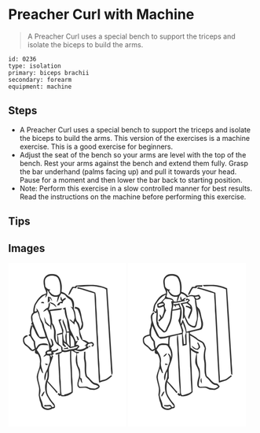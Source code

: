 # Preacher Curl with Machine
> A Preacher Curl uses a special bench to support the triceps and isolate the biceps to build the arms.

``` 
id: 0236 
type: isolation 
primary: biceps brachii 
secondary: forearm 
equipment: machine 
``` 

## Steps

 - A Preacher Curl uses a special bench to support the triceps and isolate the biceps to build the arms. This version of the exercises is a machine exercise. This is a good exercise for beginners.
 - Adjust the seat of the bench so your arms are level with the top of the bench. Rest your arms against the bench and extend them fully. Grasp the bar underhand (palms facing up) and pull it towards your head. Pause for a moment and then lower the bar back to starting position.
 - Note: Perform this exercise in a slow controlled manner for best results. Read the instructions on the machine before performing this exercise.

## Tips


## Images

<svg width="240" height="250pt" viewBox="0 0 180 250" xmlns="http://www.w3.org/2000/svg">
  <g fill="#FFF">
    <path d="M0 0h180v250H0V0m56.84 20.88c-3.69 3.77-3.23 9.43-2.22 14.17.25 4.13 3.66 7.27 3.47 11.49-2.84 1.22-5.98 1.99-8.36 4.05-4.15 3.35-6.67 8.15-9.42 12.61-1.56 3.94-2.32 8.29-2.09 12.54-4.76 3.46-3.54 9.75-2.26 14.62 2.18-1.69 1.01-4.42.96-6.66-.8-3.82 2.62-7.8 6.5-7.62l.99-1.75c3.14 5.63 3.19 12.36 6.62 17.86 1.22 7.06 4.68 13.45 6.02 20.5-3.07.18-6.16.18-9.23-.06-4.13-7.67-7.71-15.66-10.34-23.97-1.25 1.38-1.89 3.11-2.47 4.85 1.07.56 2.12 1.16 3.2 1.72l-3.07-.18c5.74 5.16 5.84 14.06 11.86 18.94 3.06 2.79 7.52 1.4 10.99.29 3.36 5.21 4.55 11.56 4.71 17.67-.26.32-.78.95-1.04 1.27-2.86.34-5.99 2.53-4.52 5.81-1.25 1.3-2.5 2.61-3.62 4.03 1.79-.32 3.33-1.28 4.78-2.33 1.59.33 3.19.61 4.8.88.25 3.9 1.25 8.1-.56 11.79-1.57 3.62-2.02 7.67-4.17 11.04-2.61 4.45-4.5 10.16-2.41 15.15 2.02-4.51.89-9.87 3.85-14.04.07 3.75.61 7.7-.75 11.3-4.17 9.1-3.77 20.53 1.97 28.88 2.35 4.94 6.39 8.69 9.44 13.16-1 .42-2.01.83-3.02 1.24-.93-1.22-1.75-2.54-2.86-3.61-3.01.09-6.02.57-9.04.23-.2.46-.59 1.36-.79 1.81 3.71.97 7.94-1.1 11.17 1.35-3.81 3.27-9.79 2.47-12.81-1.47-.32-5.8-3.75-10.78-4.83-16.42.19-2.69 1.14-5.3.97-8.02-.45-6.5-3.25-12.56-3.81-19.04-.02-4.9 1.83-9.55 3.48-14.09 1.53 2.43 1.56 6.29 4.58 7.5-1.12-4.81-3.12-9.44-3.48-14.4.28-3.02.73-6.06-.16-9.03-.51-4.77-3.67-8.53-6.29-12.33 1.73-2.46 3.05-5.7 5.97-6.96 3.94-.94 8 .08 11.99-.04-2.49-3.94-8.24-3.29-12.18-2.24-3.52.66-4.94 4.13-6.76 6.76-1.33-3.28-1.36-6.81-1.7-10.27-1.62-2.87-3.79-5.41-5.28-8.36-.99-4.66-.33-9.52 1.14-14.02-.61-.78-1.22-1.57-1.83-2.35-.84 4.42-3.04 8.63-1.71 13.25-.89.46-1.65 1.05-2.27 1.78.53.82 1.31 1.32 2.34 1.47 1.67 2.92 3.31 5.89 5.44 8.52.14 3.61.8 7.16 1.69 10.66-1.2.64-2.41 1.29-3.62 1.94-2.87-2.7-5.38-5.79-8.69-7.98-2.86-1.85-4.15-5.44-3.67-8.74.73-2.87 4.36-2.88 5.74-5.09-3.26-1.74-8.15 2.34-7.57 6.11-.59 4.2 1.8 8.03 5.33 10.11 3.7 2.14 5.35 7.31 10.12 7.45.94-.6 1.89-1.19 2.84-1.78-.03 1.42-.21 2.86-.04 4.29.85 1.65 2.85 1.78 4.42 2.26 2.28 4.1 3.99 8.79 2.96 13.54.4 7.42-4.13 13.82-4.77 21.07.31 5.64 2.66 10.93 3.49 16.49.51 3.76-.31 7.52-.4 11.28.86 3.62.91 7.44 2.5 10.86 1.39 2.84.72 6.8 3.68 8.74 3.86 3.55 10.24 3.74 14.49.8 1.56-.44 4.1-.51 4.23-2.65.42-4.22-3.8-6.83-5.85-10.02-2.5-4.26-5.94-8.28-6.49-13.35-.64-4.84-.2-9.75.48-14.56 4.66 5.77 9.85 11.08 14.43 16.92.5-.47.99-.95 1.48-1.42-5.16-5.58-9.86-11.6-15.31-16.9 3.42-6.24 1.17-13.39 2.28-20.04 1.69-6.06 4.18-11.87 6.08-17.86-.4-.36-1.2-1.1-1.6-1.46 1.02-.93 2.03-1.86 3.02-2.81-.49-.38-1.48-1.14-1.97-1.52 3.33-.5 6.57-1.67 8.85-4.25-.41-.42-1.24-1.26-1.65-1.67-1.22 1.64-2.76 2.96-4.92 2.9-1.39.14-2.79.25-4.19.34.22-.79.64-2.38.85-3.17l-2.31.01c1.41-2.06 3.53-3.63 4.7-5.82-.86-3.35-1.01-8.03-4.67-9.56.4 3.67 3.83 7.86.74 11.16-2.65-6.21-5.51-12.4-7.13-18.97-.98-3.59-3.09-6.82-3.54-10.56-.43-6.33-6.22-10.65-6.7-16.98-.37-4.1-2.32-7.86-5.06-10.87.15 1 .46 3.01.61 4.01-.81.96-2.17 1.16-3.32.78-.2-3.11.88-6.24 1.43-9.3 3.81-6.56 8.65-13.11 15.9-16.08-.42 1.51-.82 3.03-1.16 4.57 3.84-2.57 3.48-7.33 3.39-11.39 2.39 3.05 3.66 7.32 7.47 9 2.57 1.48 5.6 1.26 8.43.91-.55 2.86-1.21 5.71-1.42 8.62 2.99-3.31 2.66-8.29 5.63-11.44.19-.5.58-1.49.77-1.99 2.56.66 5.44 1.14 7.05 3.5 1.8 2.52 4.47 4.09 6.93 5.87 3.26 3.02 2.97 7.75 3.85 11.76-.83-.27-2.49-.82-3.33-1.09 4.83 4.47 5.91 11.05 6.27 17.26-.64 2.06-1.32 4.1-2.03 6.14-1.91-1.29-3.4-4.21-6.1-3.62 2.51 2.62 5.44 4.81 7.74 7.62.25-1.75.51-3.51.78-5.26 3.43 2.43 4.45 6.61 5.71 10.38 1.18 5.1.33 10.64 3 15.37 1.59 4.47 6.7 5.3 9.87 8.23-.84.78-1.68 1.57-2.5 2.37-.68.33-1.35.67-2.02 1.01l3.12.04c-.2.77-.61 2.33-.81 3.11-3.98 2.32-8.7 3.21-13.27 2.61 1.23-1.43 2.58-2.75 3.76-4.22-.74-2.37-3.12-3.37-5.45-2.67.98-2.25 2.15-4.39 3.29-6.56-.79.32-2.36.95-3.15 1.27-1.66-3.84-3.39-7.64-5.16-11.43-1.62-3.38-3.82-6.61-4.26-10.42-.41-4.23-1.24-8.43-2.7-12.43-2.33-5.64-2.22-11.86-3.9-17.68-1.49.64-2.97 1.31-4.43 2 .77.39 2.31 1.16 3.08 1.55.2 5.18 1.33 10.27 3.6 14.94.49 6.11 1.09 12.33 3.47 18.05-1.23.11-2.46.23-3.69.34-.5-6.69-3.62-12.73-5.94-18.91-.22 1.05-.41 2.1-.56 3.15 1.3 6.42 5.59 12.13 5.36 18.87-2.29 4.06-.18 8.91-.72 13.31-3.73-2.62-3.06-7.42-3.93-11.34-.62-2.72 1.52-5.46.29-8.07-1.66-4.35-3.08-8.78-4.64-13.16.77-.66 1.55-1.32 2.32-1.97-.86-.34-1.73-.67-2.59-1.01-.57.36-1.71 1.07-2.28 1.42 1.74 6.47 5.08 12.57 5.86 19.23-2.77.78-5.56 1.49-8.26 2.5.69 4.49.9 9.06.88 13.61-4.45-5.47-2-12.64-2.82-18.97-1.19-4.09-2.27-8.42-5.17-11.68.14-6.23-1.55-12.27-3.16-18.22 4.64-.51 9.26-1.21 13.92-1.6 1.58-.3 4.13-.02 3.97-2.59-6.8.03-13.42 1.72-20.15 2.44 1.17-3.8 2.68-7.7 1.18-11.69-.46.72-.91 1.44-1.34 2.18.15 2-.27 3.96-.91 5.84a16.386 16.386 0 0 0-7.49 6.25c2.47-.06 4.23-1.79 6.02-3.22 2.05 2.66 3.17 5.88 4.04 9.08.15 5.35 2.66 10.63.68 15.93-1.99-2.17-4.13-4.18-6.28-6.19-.61-2.61-1.42-5.23-3.04-7.41.84 2.91.92 6.01 1.79 8.89 2.29 1.91 4.11 4.97 7.34 5.22.43 1.96.91 3.92 1.78 5.74.38-2.98.29-6 .63-8.98 1.22 1.99 2.06 4.17 2.81 6.37 1.66 4.22.55 8.83.8 13.22-.12 3.09 1.37 5.87 2.7 8.55 1.58 3.31 5.28 4.61 8.13 6.56.12 2.37.45 4.73.82 7.08-3.09.98-6.16 2.03-9.29 2.85l.12 1.66c3.92-.1 7.83-1.32 10.6-4.21 3.95 1.44 7.88.04 11.6-1.24-.66 14.55 1.19 29.12 1.28 43.69.15 6.25 1.47 12.65.84 18.82-3.44 1.9-7.11 3.51-11.07 3.89l.12 1.15-4.14-.48c-1.14-6.73-1.18-13.56-1.4-20.37-.77-6.65-.75-13.35-1.01-20.03-.85-7.3-.79-14.65-1.01-21.98-.53.25-1.61.75-2.15 1 .51 11 .99 22.04 1.69 33.05-.29 9.09 1.87 18.04 1.54 27.13-.58-.44-1.72-1.31-2.29-1.75-.5.58-1.01 1.17-1.51 1.76.94.9 1.87 1.8 2.8 2.71.41-.19 1.22-.56 1.62-.74l1.92 1.36c6.04.38 12.38-1.7 16.75-5.93.24-6.16-.24-12.37-.4-18.54-.99-8.33-.45-16.75-1.32-25.09-.5-6.6-.52-13.22-.54-19.84.88.16 1.76.32 2.65.49 1.51 1.19 3.22 2.09 5.03 2.75.11.61.35 1.81.47 2.41-1.91 5.45-1.5 11.46.19 16.89 1.79 4.27 3.92 8.59 3.81 13.34.29 6.22-3.84 11.78-2.42 18.07.82.88 1.63 1.76 2.44 2.65 3.48-.21 7.01-.6 10.49-.23 2.18.79 4.21 1.92 6.3 2.91 2.99-.29 6.15 1.15 8.95-.34 2.3-.96 5.13-2.08 5.63-4.85-1.33-3.13-4.37-4.59-7.61-4.91-4.75-2.39-7.42-7.42-11.63-10.57-2.95-7.53-.33-15.79-1.99-23.55-1.16-4.59-.36-9.33-.79-13.99-.5.16-1.49.5-1.98.66.37 4.11-.73 8.27.2 12.33 1.93 7.54-.31 15.45 1.88 22.96.17 2.67 2.61 4.07 4.27 5.82 2.44 2.24 4.14 5.19 6.82 7.19 2.67 2.39 7.11 1.32 9.01 4.79-1.95.92-3.71 2.54-5.9 2.78-3.27-.34-6.69-.48-9.67-2.01-4.17-2.31-8.94-.05-13.34-.83-3.98-3.62-.12-8.6.14-12.84 1.59 2.34 1.44 5.8 4.14 7.29-.62-2.23-1.14-4.5-1.04-6.83-.75-.48-1.5-.95-2.25-1.42-.18-3.95.23-7.95-.43-11.87-.61-3.28-3.27-5.79-3.57-9.15-1.24-5.39-.3-10.95-1.27-16.36 1.54.38 2.81-.09 3.8-1.41-2.34-1.07-6.87-.02-7.67-2.99 3.22-.47 5.93 2.04 9.16 1.47 4.06.37 7.24-2.44 10.59-4.22 2.12-.07 2.14-1.71 1.73-3.3l-2.06.41c.61-1.28 1.2-2.57 1.78-3.87 1.88-.17 3.94-1.44 5.76-.64 2.31.56.33 3.79-1.58 2.97.79.55 1.58 1.08 2.38 1.62 2.5-1 2.96-4.46.75-6.04-1.66-1.87-4.18-.42-6.23-.17-2.85-2.1-6-4-9.63-4.2-.85-4.98-3.86-9.35-4.05-14.49 4.84-1.67 5.78-7.86 4.62-12.23-2.29-6.45-2.12-13.53-4.9-19.81-1.37-2.66-4.48-3.49-7.25-3.62-.1.59-.31 1.78-.42 2.38 1.71.18 3.82.41 4.69 2.15 3.63 6.67 4.52 14.3 6.37 21.55-.65 2.51-1.35 5.02-2.39 7.41-1.16-3.39-1.09-7.43-3.72-10.13-5.48-5.22-2.11-13.85-6.25-19.85.04-4.48 1.26-9.32-1.13-13.45-1.65-4.46-6.9-5.3-9.83-8.62-2.13-2.28-5.02-3.51-7.93-4.46.5-3.99.78-8.05.06-12.03-.85-5.44-2.7-11.7-8.17-14.16-5.45-1.27-12.41-1.82-16.39 2.95m46.62 13.9c-.37.45-1.11 1.34-1.48 1.79-1.38.03-2.76.06-4.13.08-2.46 3.98-5.42 7.99-5.88 12.8 3.43-2.4 4.05-6.88 6.49-10.06 1.17-2 3.89-.47 5.68-.75-.13-1.08.16-1.94.87-2.56l.87-.02c6.73.76 13.43-.64 20.16-.68 5.73-.24 11.37 1.11 16.92 2.4 2.24.79 4.73 1.28 6.59 2.82 2.4 38.8 4.7 77.59 7.11 116.38.04 4.75.38 9.52 1.37 14.18 1.42-1.39 1.4-3.35 1.31-5.18-2.92-42.37-4.99-84.8-8.04-127.16-6.71-2.98-13.92-4.88-21.26-5.22-8.87-.01-17.78-.01-26.58 1.18m2.48 4.65c3.13-.04 6.03 1.19 8.98 2.06 5.57 1.7 11.15 3.41 16.73 5.09 1.56 35.81 3.74 71.61 5.36 107.42.89 9.51.64 19.07 1.73 28.56 3.85-1.04 7.7-2.12 11.41-3.59 3.25-1.67 6.01-4.14 8.63-6.66-.42-.21-1.26-.64-1.68-.85-2.62 2-5.11 4.22-8.01 5.82-2.83 1.13-5.88 1.49-8.77 2.45.04-3.76-.06-7.53-.5-11.27-.68-6.46-.25-12.98-1-19.44-.68-6.66-.25-13.38-1.04-20.04-.64-6.26-.22-12.58-.96-18.83-.66-6.38-.26-12.8-.98-19.17-.71-6.61-.24-13.28-1.02-19.88-.87-8.57-.03-17.39-1.88-25.8-2.63-1.48-5.64-2.09-8.5-3-6.36-1.77-12.54-4.19-19.06-5.35l.56 2.48M60.66 51.45c.03 3.1-.44 6.19-.09 9.28.99-.78 1.96-1.58 2.94-2.38-.1-1.88-.19-3.75-.28-5.63 1.18 1.92 2.37 3.84 3.85 5.55-.37-2.06-1.32-3.91-2.34-5.71-1.37-.35-2.73-.72-4.08-1.11m19.32-.46c-.05 1.62-.08 3.25-.08 4.88.79 1.07 1.56 2.16 2.32 3.26-3.37.51-6.51 2.29-7.67 5.66 1.19-.07 2.38-.16 3.57-.27.27-.75.81-2.25 1.09-3 1.22.03 2.45.11 3.67.24.62-1.55.67-3.56 2.23-4.51 1.03-1.15 3.87-1.87 2.39-3.76-2.02.34-3.56 1.76-5.11 2.98-.45-1.97-.99-3.96-2.41-5.48m-28.71 8.4c-.35.44-1.05 1.31-1.4 1.74 1.6.19 3.19.38 4.79.56-.06-.47-.16-1.43-.22-1.9-1.05-.13-2.11-.27-3.17-.4m11.71.23c1.22 2.41 3.81 3.07 6.02 4.19 1.64 1.21 3 2.76 4.5 4.13-.49-5.13-6.24-7.2-10.52-8.32m41.05 51.71c.55 2.23 1.29 4.4 1.99 6.59.51-.1 1.51-.29 2.02-.39-.89-2.31-1.06-5.58-4.01-6.2m21.09 15.7c-.44-.1-1.32-.28-1.76-.38-1.47 1.63 2.86 2.55 1.76.38m-69.09 26.5c.62.81 1.23 1.64 1.94 2.38.81-.25 2.45-.74 3.27-.98-1.52-1.14-3.37-1.39-5.21-1.4m-5.59 48.93c.39.29 1.16.89 1.55 1.18 1.56-2.47 2.89-5.09 3.81-7.85-2.86 1.17-3.79 4.28-5.36 6.67z"/>
    <path d="M57.44 23.4c3.81-4.5 10.55-4.63 15.68-2.64 3.26 1.52 4.24 5.24 5.2 8.39 1.29 5.14 1.34 10.53.93 15.78-.3 3.53-4.35 4.86-7.36 4.59-4.13-.19-7.25-3.41-9.28-6.73.42-.46 1.25-1.37 1.66-1.83-3.2-.47-6.09-1.97-7.65-4.9-.02-4.21-1.77-8.86.82-12.66zM89.19 106.24c1.2-.01 2.41-.01 3.61 0 .1 6.91.2 13.83 1.09 20.69-1.59-1.81-3.98-3.32-4.25-5.91-.51-4.91-.31-9.86-.45-14.78z"/>
    <path d="M75.16 110.34c2.38-.62 4.76-1.24 7.12-1.92.56 5.62.18 11.29.72 16.9 1.2 1.24 2.64 2.2 3.96 3.31.47-.49.94-.99 1.41-1.49-1.73-1.46-2.9-3.41-3.73-5.48 4.15 1.7 6.85 5.37 9.79 8.56 4.08-1.01 8.13-2.13 12.17-3.28-1.7 4.25-6.81 3.91-10.53 4.78-4.53.2-9.23 3.73-13.43.55l.44-2.4c-.7-2.83-3.7-3.96-5.51-5.95-1.4-4.43-.08-9.41-2.41-13.58m13.28 19.39c-.8.1-2.4.32-3.21.42-.1.33-.32.97-.43 1.3 2.47.08 4.93-.17 7.39-.3-.49-.69-1.48-2.07-1.97-2.76-.59.44-1.19.89-1.78 1.34z"/>
    <path d="M94.77 110.43c2.75 1.3 3.93 4.18 5.16 6.75 1.62 3 .68 6.48.92 9.71-1.78.42-3.56.81-5.35 1.13-.27-5.86-.1-11.74-.73-17.59zM59.38 136.03c1.87-1.13 4.13-.82 6.21-.99.12.84.36 2.54.48 3.39-2.15.21-4.31.26-6.47.28-.1-.89-.17-1.79-.22-2.68zM66.13 143.38c-1.75.46-2.47-4.67-.27-3.11.67 1 .76 2.04.27 3.11z"/>
  </g>
  <g fill="#333">
    <path d="M56.84 20.88c3.98-4.77 10.94-4.22 16.39-2.95 5.47 2.46 7.32 8.72 8.17 14.16.72 3.98.44 8.04-.06 12.03 2.91.95 5.8 2.18 7.93 4.46 2.93 3.32 8.18 4.16 9.83 8.62 2.39 4.13 1.17 8.97 1.13 13.45 4.14 6 .77 14.63 6.25 19.85 2.63 2.7 2.56 6.74 3.72 10.13 1.04-2.39 1.74-4.9 2.39-7.41-1.85-7.25-2.74-14.88-6.37-21.55-.87-1.74-2.98-1.97-4.69-2.15.11-.6.32-1.79.42-2.38 2.77.13 5.88.96 7.25 3.62 2.78 6.28 2.61 13.36 4.9 19.81 1.16 4.37.22 10.56-4.62 12.23.19 5.14 3.2 9.51 4.05 14.49 3.63.2 6.78 2.1 9.63 4.2 2.05-.25 4.57-1.7 6.23.17 2.21 1.58 1.75 5.04-.75 6.04-.8-.54-1.59-1.07-2.38-1.62 1.91.82 3.89-2.41 1.58-2.97-1.82-.8-3.88.47-5.76.64-.58 1.3-1.17 2.59-1.78 3.87l2.06-.41c.41 1.59.39 3.23-1.73 3.3-3.35 1.78-6.53 4.59-10.59 4.22-3.23.57-5.94-1.94-9.16-1.47.8 2.97 5.33 1.92 7.67 2.99-.99 1.32-2.26 1.79-3.8 1.41.97 5.41.03 10.97 1.27 16.36.3 3.36 2.96 5.87 3.57 9.15.66 3.92.25 7.92.43 11.87.75.47 1.5.94 2.25 1.42-.1 2.33.42 4.6 1.04 6.83-2.7-1.49-2.55-4.95-4.14-7.29-.26 4.24-4.12 9.22-.14 12.84 4.4.78 9.17-1.48 13.34.83 2.98 1.53 6.4 1.67 9.67 2.01 2.19-.24 3.95-1.86 5.9-2.78-1.9-3.47-6.34-2.4-9.01-4.79-2.68-2-4.38-4.95-6.82-7.19-1.66-1.75-4.1-3.15-4.27-5.82-2.19-7.51.05-15.42-1.88-22.96-.93-4.06.17-8.22-.2-12.33.49-.16 1.48-.5 1.98-.66.43 4.66-.37 9.4.79 13.99 1.66 7.76-.96 16.02 1.99 23.55 4.21 3.15 6.88 8.18 11.63 10.57 3.24.32 6.28 1.78 7.61 4.91-.5 2.77-3.33 3.89-5.63 4.85-2.8 1.49-5.96.05-8.95.34-2.09-.99-4.12-2.12-6.3-2.91-3.48-.37-7.01.02-10.49.23-.81-.89-1.62-1.77-2.44-2.65-1.42-6.29 2.71-11.85 2.42-18.07.11-4.75-2.02-9.07-3.81-13.34-1.69-5.43-2.1-11.44-.19-16.89-.12-.6-.36-1.8-.47-2.41-1.81-.66-3.52-1.56-5.03-2.75-.89-.17-1.77-.33-2.65-.49.02 6.62.04 13.24.54 19.84.87 8.34.33 16.76 1.32 25.09.16 6.17.64 12.38.4 18.54-4.37 4.23-10.71 6.31-16.75 5.93l-1.92-1.36c-.4.18-1.21.55-1.62.74-.93-.91-1.86-1.81-2.8-2.71.5-.59 1.01-1.18 1.51-1.76.57.44 1.71 1.31 2.29 1.75.33-9.09-1.83-18.04-1.54-27.13-.7-11.01-1.18-22.05-1.69-33.05.54-.25 1.62-.75 2.15-1 .22 7.33.16 14.68 1.01 21.98.26 6.68.24 13.38 1.01 20.03.22 6.81.26 13.64 1.4 20.37l4.14.48-.12-1.15c3.96-.38 7.63-1.99 11.07-3.89.63-6.17-.69-12.57-.84-18.82-.09-14.57-1.94-29.14-1.28-43.69-3.72 1.28-7.65 2.68-11.6 1.24-2.77 2.89-6.68 4.11-10.6 4.21l-.12-1.66c3.13-.82 6.2-1.87 9.29-2.85-.37-2.35-.7-4.71-.82-7.08-2.85-1.95-6.55-3.25-8.13-6.56-1.33-2.68-2.82-5.46-2.7-8.55-.25-4.39.86-9-.8-13.22-.75-2.2-1.59-4.38-2.81-6.37-.34 2.98-.25 6-.63 8.98-.87-1.82-1.35-3.78-1.78-5.74-3.23-.25-5.05-3.31-7.34-5.22-.87-2.88-.95-5.98-1.79-8.89 1.62 2.18 2.43 4.8 3.04 7.41 2.15 2.01 4.29 4.02 6.28 6.19 1.98-5.3-.53-10.58-.68-15.93-.87-3.2-1.99-6.42-4.04-9.08-1.79 1.43-3.55 3.16-6.02 3.22 1.8-2.8 4.42-4.97 7.49-6.25.64-1.88 1.06-3.84.91-5.84.43-.74.88-1.46 1.34-2.18 1.5 3.99-.01 7.89-1.18 11.69 6.73-.72 13.35-2.41 20.15-2.44.16 2.57-2.39 2.29-3.97 2.59-4.66.39-9.28 1.09-13.92 1.6 1.61 5.95 3.3 11.99 3.16 18.22 2.9 3.26 3.98 7.59 5.17 11.68.82 6.33-1.63 13.5 2.82 18.97.02-4.55-.19-9.12-.88-13.61 2.7-1.01 5.49-1.72 8.26-2.5-.78-6.66-4.12-12.76-5.86-19.23.57-.35 1.71-1.06 2.28-1.42.86.34 1.73.67 2.59 1.01-.77.65-1.55 1.31-2.32 1.97 1.56 4.38 2.98 8.81 4.64 13.16 1.23 2.61-.91 5.35-.29 8.07.87 3.92.2 8.72 3.93 11.34.54-4.4-1.57-9.25.72-13.31.23-6.74-4.06-12.45-5.36-18.87.15-1.05.34-2.1.56-3.15 2.32 6.18 5.44 12.22 5.94 18.91 1.23-.11 2.46-.23 3.69-.34-2.38-5.72-2.98-11.94-3.47-18.05-2.27-4.67-3.4-9.76-3.6-14.94-.77-.39-2.31-1.16-3.08-1.55 1.46-.69 2.94-1.36 4.43-2 1.68 5.82 1.57 12.04 3.9 17.68 1.46 4 2.29 8.2 2.7 12.43.44 3.81 2.64 7.04 4.26 10.42 1.77 3.79 3.5 7.59 5.16 11.43.79-.32 2.36-.95 3.15-1.27-1.14 2.17-2.31 4.31-3.29 6.56 2.33-.7 4.71.3 5.45 2.67-1.18 1.47-2.53 2.79-3.76 4.22 4.57.6 9.29-.29 13.27-2.61.2-.78.61-2.34.81-3.11l-3.12-.04c.67-.34 1.34-.68 2.02-1.01.82-.8 1.66-1.59 2.5-2.37-3.17-2.93-8.28-3.76-9.87-8.23-2.67-4.73-1.82-10.27-3-15.37-1.26-3.77-2.28-7.95-5.71-10.38-.27 1.75-.53 3.51-.78 5.26-2.3-2.81-5.23-5-7.74-7.62 2.7-.59 4.19 2.33 6.1 3.62.71-2.04 1.39-4.08 2.03-6.14-.36-6.21-1.44-12.79-6.27-17.26.84.27 2.5.82 3.33 1.09-.88-4.01-.59-8.74-3.85-11.76-2.46-1.78-5.13-3.35-6.93-5.87-1.61-2.36-4.49-2.84-7.05-3.5-.19.5-.58 1.49-.77 1.99-2.97 3.15-2.64 8.13-5.63 11.44.21-2.91.87-5.76 1.42-8.62-2.83.35-5.86.57-8.43-.91-3.81-1.68-5.08-5.95-7.47-9 .09 4.06.45 8.82-3.39 11.39.34-1.54.74-3.06 1.16-4.57-7.25 2.97-12.09 9.52-15.9 16.08-.55 3.06-1.63 6.19-1.43 9.3 1.15.38 2.51.18 3.32-.78-.15-1-.46-3.01-.61-4.01 2.74 3.01 4.69 6.77 5.06 10.87.48 6.33 6.27 10.65 6.7 16.98.45 3.74 2.56 6.97 3.54 10.56 1.62 6.57 4.48 12.76 7.13 18.97 3.09-3.3-.34-7.49-.74-11.16 3.66 1.53 3.81 6.21 4.67 9.56-1.17 2.19-3.29 3.76-4.7 5.82l2.31-.01c-.21.79-.63 2.38-.85 3.17 1.4-.09 2.8-.2 4.19-.34 2.16.06 3.7-1.26 4.92-2.9.41.41 1.24 1.25 1.65 1.67-2.28 2.58-5.52 3.75-8.85 4.25.49.38 1.48 1.14 1.97 1.52-.99.95-2 1.88-3.02 2.81.4.36 1.2 1.1 1.6 1.46-1.9 5.99-4.39 11.8-6.08 17.86-1.11 6.65 1.14 13.8-2.28 20.04 5.45 5.3 10.15 11.32 15.31 16.9-.49.47-.98.95-1.48 1.42-4.58-5.84-9.77-11.15-14.43-16.92-.68 4.81-1.12 9.72-.48 14.56.55 5.07 3.99 9.09 6.49 13.35 2.05 3.19 6.27 5.8 5.85 10.02-.13 2.14-2.67 2.21-4.23 2.65-4.25 2.94-10.63 2.75-14.49-.8-2.96-1.94-2.29-5.9-3.68-8.74-1.59-3.42-1.64-7.24-2.5-10.86.09-3.76.91-7.52.4-11.28-.83-5.56-3.18-10.85-3.49-16.49.64-7.25 5.17-13.65 4.77-21.07 1.03-4.75-.68-9.44-2.96-13.54-1.57-.48-3.57-.61-4.42-2.26-.17-1.43.01-2.87.04-4.29-.95.59-1.9 1.18-2.84 1.78-4.77-.14-6.42-5.31-10.12-7.45-3.53-2.08-5.92-5.91-5.33-10.11-.58-3.77 4.31-7.85 7.57-6.11-1.38 2.21-5.01 2.22-5.74 5.09-.48 3.3.81 6.89 3.67 8.74 3.31 2.19 5.82 5.28 8.69 7.98 1.21-.65 2.42-1.3 3.62-1.94-.89-3.5-1.55-7.05-1.69-10.66-2.13-2.63-3.77-5.6-5.44-8.52-1.03-.15-1.81-.65-2.34-1.47.62-.73 1.38-1.32 2.27-1.78-1.33-4.62.87-8.83 1.71-13.25.61.78 1.22 1.57 1.83 2.35-1.47 4.5-2.13 9.36-1.14 14.02 1.49 2.95 3.66 5.49 5.28 8.36.34 3.46.37 6.99 1.7 10.27 1.82-2.63 3.24-6.1 6.76-6.76 3.94-1.05 9.69-1.7 12.18 2.24-3.99.12-8.05-.9-11.99.04-2.92 1.26-4.24 4.5-5.97 6.96 2.62 3.8 5.78 7.56 6.29 12.33.89 2.97.44 6.01.16 9.03.36 4.96 2.36 9.59 3.48 14.4-3.02-1.21-3.05-5.07-4.58-7.5-1.65 4.54-3.5 9.19-3.48 14.09.56 6.48 3.36 12.54 3.81 19.04.17 2.72-.78 5.33-.97 8.02 1.08 5.64 4.51 10.62 4.83 16.42 3.02 3.94 9 4.74 12.81 1.47-3.23-2.45-7.46-.38-11.17-1.35.2-.45.59-1.35.79-1.81 3.02.34 6.03-.14 9.04-.23 1.11 1.07 1.93 2.39 2.86 3.61 1.01-.41 2.02-.82 3.02-1.24-3.05-4.47-7.09-8.22-9.44-13.16-5.74-8.35-6.14-19.78-1.97-28.88 1.36-3.6.82-7.55.75-11.3-2.96 4.17-1.83 9.53-3.85 14.04-2.09-4.99-.2-10.7 2.41-15.15 2.15-3.37 2.6-7.42 4.17-11.04 1.81-3.69.81-7.89.56-11.79-1.61-.27-3.21-.55-4.8-.88-1.45 1.05-2.99 2.01-4.78 2.33 1.12-1.42 2.37-2.73 3.62-4.03-1.47-3.28 1.66-5.47 4.52-5.81.26-.32.78-.95 1.04-1.27-.16-6.11-1.35-12.46-4.71-17.67-3.47 1.11-7.93 2.5-10.99-.29-6.02-4.88-6.12-13.78-11.86-18.94l3.07.18c-1.08-.56-2.13-1.16-3.2-1.72.58-1.74 1.22-3.47 2.47-4.85 2.63 8.31 6.21 16.3 10.34 23.97 3.07.24 6.16.24 9.23.06-1.34-7.05-4.8-13.44-6.02-20.5-3.43-5.5-3.48-12.23-6.62-17.86l-.99 1.75c-3.88-.18-7.3 3.8-6.5 7.62.05 2.24 1.22 4.97-.96 6.66-1.28-4.87-2.5-11.16 2.26-14.62-.23-4.25.53-8.6 2.09-12.54 2.75-4.46 5.27-9.26 9.42-12.61 2.38-2.06 5.52-2.83 8.36-4.05.19-4.22-3.22-7.36-3.47-11.49-1.01-4.74-1.47-10.4 2.22-14.17m.6 2.52c-2.59 3.8-.84 8.45-.82 12.66 1.56 2.93 4.45 4.43 7.65 4.9-.41.46-1.24 1.37-1.66 1.83 2.03 3.32 5.15 6.54 9.28 6.73 3.01.27 7.06-1.06 7.36-4.59.41-5.25.36-10.64-.93-15.78-.96-3.15-1.94-6.87-5.2-8.39-5.13-1.99-11.87-1.86-15.68 2.64m31.75 82.84c.14 4.92-.06 9.87.45 14.78.27 2.59 2.66 4.1 4.25 5.91-.89-6.86-.99-13.78-1.09-20.69-1.2-.01-2.41-.01-3.61 0m-14.03 4.1c2.33 4.17 1.01 9.15 2.41 13.58 1.81 1.99 4.81 3.12 5.51 5.95l-.44 2.4c4.2 3.18 8.9-.35 13.43-.55 3.72-.87 8.83-.53 10.53-4.78-4.04 1.15-8.09 2.27-12.17 3.28-2.94-3.19-5.64-6.86-9.79-8.56.83 2.07 2 4.02 3.73 5.48-.47.5-.94 1-1.41 1.49-1.32-1.11-2.76-2.07-3.96-3.31-.54-5.61-.16-11.28-.72-16.9-2.36.68-4.74 1.3-7.12 1.92m19.61.09c.63 5.85.46 11.73.73 17.59 1.79-.32 3.57-.71 5.35-1.13-.24-3.23.7-6.71-.92-9.71-1.23-2.57-2.41-5.45-5.16-6.75m-35.39 25.6c.05.89.12 1.79.22 2.68 2.16-.02 4.32-.07 6.47-.28-.12-.85-.36-2.55-.48-3.39-2.08.17-4.34-.14-6.21.99m6.75 7.35c.49-1.07.4-2.11-.27-3.11-2.2-1.56-1.48 3.57.27 3.11z"/>
    <path d="M103.46 34.78c8.8-1.19 17.71-1.19 26.58-1.18 7.34.34 14.55 2.24 21.26 5.22 3.05 42.36 5.12 84.79 8.04 127.16.09 1.83.11 3.79-1.31 5.18-.99-4.66-1.33-9.43-1.37-14.18-2.41-38.79-4.71-77.58-7.11-116.38-1.86-1.54-4.35-2.03-6.59-2.82-5.55-1.29-11.19-2.64-16.92-2.4-6.73.04-13.43 1.44-20.16.68l-.87.02c-.71.62-1 1.48-.87 2.56-1.79.28-4.51-1.25-5.68.75-2.44 3.18-3.06 7.66-6.49 10.06.46-4.81 3.42-8.82 5.88-12.8 1.37-.02 2.75-.05 4.13-.08.37-.45 1.11-1.34 1.48-1.79z"/>
    <path d="M105.94 39.43l-.56-2.48c6.52 1.16 12.7 3.58 19.06 5.35 2.86.91 5.87 1.52 8.5 3 1.85 8.41 1.01 17.23 1.88 25.8.78 6.6.31 13.27 1.02 19.88.72 6.37.32 12.79.98 19.17.74 6.25.32 12.57.96 18.83.79 6.66.36 13.38 1.04 20.04.75 6.46.32 12.98 1 19.44.44 3.74.54 7.51.5 11.27 2.89-.96 5.94-1.32 8.77-2.45 2.9-1.6 5.39-3.82 8.01-5.82.42.21 1.26.64 1.68.85-2.62 2.52-5.38 4.99-8.63 6.66-3.71 1.47-7.56 2.55-11.41 3.59-1.09-9.49-.84-19.05-1.73-28.56-1.62-35.81-3.8-71.61-5.36-107.42-5.58-1.68-11.16-3.39-16.73-5.09-2.95-.87-5.85-2.1-8.98-2.06zM60.66 51.45c1.35.39 2.71.76 4.08 1.11 1.02 1.8 1.97 3.65 2.34 5.71-1.48-1.71-2.67-3.63-3.85-5.55.09 1.88.18 3.75.28 5.63-.98.8-1.95 1.6-2.94 2.38-.35-3.09.12-6.18.09-9.28zM79.98 50.99c1.42 1.52 1.96 3.51 2.41 5.48 1.55-1.22 3.09-2.64 5.11-2.98 1.48 1.89-1.36 2.61-2.39 3.76-1.56.95-1.61 2.96-2.23 4.51-1.22-.13-2.45-.21-3.67-.24-.28.75-.82 2.25-1.09 3-1.19.11-2.38.2-3.57.27 1.16-3.37 4.3-5.15 7.67-5.66-.76-1.1-1.53-2.19-2.32-3.26 0-1.63.03-3.26.08-4.88zM51.27 59.39c1.06.13 2.12.27 3.17.4.06.47.16 1.43.22 1.9-1.6-.18-3.19-.37-4.79-.56.35-.43 1.05-1.3 1.4-1.74z"/>
    <path d="M62.98 59.62c4.28 1.12 10.03 3.19 10.52 8.32-1.5-1.37-2.86-2.92-4.5-4.13-2.21-1.12-4.8-1.78-6.02-4.19zM104.03 111.33c2.95.62 3.12 3.89 4.01 6.2-.51.1-1.51.29-2.02.39-.7-2.19-1.44-4.36-1.99-6.59zM125.12 127.03c1.1 2.17-3.23 1.25-1.76-.38.44.1 1.32.28 1.76.38zM88.44 129.73c.59-.45 1.19-.9 1.78-1.34.49.69 1.48 2.07 1.97 2.76-2.46.13-4.92.38-7.39.3.11-.33.33-.97.43-1.3.81-.1 2.41-.32 3.21-.42zM56.03 153.53c1.84.01 3.69.26 5.21 1.4-.82.24-2.46.73-3.27.98-.71-.74-1.32-1.57-1.94-2.38zM50.44 202.46c1.57-2.39 2.5-5.5 5.36-6.67-.92 2.76-2.25 5.38-3.81 7.85-.39-.29-1.16-.89-1.55-1.18z"/>
  </g>
</svg>

<svg width="240" height="250pt" viewBox="0 0 180 250" xmlns="http://www.w3.org/2000/svg">
  <g fill="#FFF">
    <path d="M0 0h180v250H0V0m54.43 25.13c-1.29 3.49-.07 7.16.31 10.7.42 3.82 3.67 6.73 3.33 10.73-3.08 1.28-6.5 2.14-8.95 4.55-3.39 2.81-5.41 6.79-7.83 10.38-2.65 3.87-2.51 8.79-3.54 13.21l1.7-1.07c1.18 1.25 1.83 3.89 4.28 2.56-.73 5.97-1.24 12.1.3 17.99 1.62 4.63 5.81 7.56 9.13 10.92 2.56 2.47 5.86-.39 6.88-2.94 1.98-4.91 5.02-9.41 6.11-14.66 1.23-4.76.95-9.71 1.68-14.55 4.08-.24 8.04-1.23 12.02-2.07-.35 5.7-.33 11.8-3.02 16.98 2.02 6.1 4.9 12.06 5.81 18.44-8.14 2.36-16.5 3.81-24.73 5.81-3.28.91-6.7.83-10.06.52-4.2-7.9-8.16-16.08-10.45-24.76-.25-3.79-1.49-9.14 3.09-10.85-.54-.61-1.1-1.21-1.65-1.81-1.41 1.38-3.12 2.67-3.63 4.68-1.68 4.28 1.68 8.79-.07 13.05-.79 2.17-.19 4.61-1.29 6.7-1.47 2.96-.91 6.35-1.15 9.54-2.78.94-5.98 1.28-8.27 3.23-2.53 2.18-1.88 5.82-1.5 8.75 1.27 4.66 6.45 6.16 9.13 9.78 1.5 2.02 3.42 3.75 6.12 3.61.9-.58 1.81-1.15 2.72-1.71-.02 1.41-.23 2.83-.05 4.24.77 1.6 2.55 2.02 4.18 1.9 2.43 4.19 4.3 9.03 3.2 13.93.4 7.4-4.07 13.79-4.78 21.02.35 5.64 2.65 10.95 3.5 16.52.4 3.65.09 7.35-.62 10.95.97 2.78 1.16 5.71 1.71 8.57 1.35 2.94 2.08 6.07 2.78 9.21 3.33 5.33 11.46 6.67 16.41 2.89 1.55-.35 4.02-.34 4.21-2.43.54-4.52-4.13-7.19-6.2-10.67-2.14-3.87-5.24-7.4-5.97-11.89-.88-5.11-.35-10.34.28-15.46 4.75 5.69 9.89 11.04 14.45 16.88l1.55-1.4c-5.24-5.53-9.83-11.7-15.41-16.9.49-1.28.96-2.55 1.43-3.83l.7.29c.01-4.83-.25-9.67-.1-14.51.98-7.63 6.04-14.34 5.73-22.22.09-4.98-2.04-9.56-4.48-13.77-.09-4.51-.46-9.12 1.01-13.48 3.66-.91 7.27-1.95 10.97-2.7-1.79 7.24.11 14.67.19 21.98.01 9.36 1.29 18.65 1.21 28.01 1.09 9.32.54 18.73 1.76 28.03.52 4.01.74 8.05.62 12.09-.57-.43-1.72-1.28-2.3-1.71-.5.59-.99 1.19-1.49 1.79.94.89 1.88 1.78 2.81 2.68.41-.18 1.21-.55 1.62-.73.47.34 1.41 1.01 1.89 1.35 6.06.3 12.93-1.61 16.92-6.37-.02-12.74-1.35-25.42-1.46-38.15-.86-8.74-1-17.52-.93-26.29 2.43 2.35 5.52 3.7 8.36 5.42-1.05 5.07-2.52 10.28-1.62 15.51 1.67 4.47 4.61 8.5 5.17 13.36 1.05 4.83-1.27 9.35-2.07 14-.42 3.31-1.09 7.5 2.4 9.41 3.49.27 7-.22 10.48.09 2.16.82 4.17 1.95 6.24 2.95 2.3-.21 4.56.3 6.85.35 3.17-.98 6.54-2.33 8.01-5.55-.79-.95-1.57-1.9-2.42-2.8-1.67-2.19-4.94-1.21-6.97-2.88-3.83-2.76-6.17-7.1-10.23-9.59-2.4-7.1-.76-14.65-1.6-21.94-1.44-6.57-1.42-13.46.19-19.98-.2-2.94-1.53-5.69-2.73-8.34-2.32-4.01-7.41-4.36-10.52-7.43-3.34-3.18-7.64-4.95-11.44-7.47.08-.51.25-1.54.33-2.05 5.06-1.12 10.11-2.29 15.16-3.47 1.32-.37 3-.75 3.36-2.29 1.9-4.2 1.74-8.97.16-13.24-1.79-4.98-1.81-10.42-3.86-15.33-.96-2.04-3.16-3.15-4.23-5.12-.52-3.29-.63-6.64-1.45-9.88 2.44-.29 5.49-.29 6.88-2.74.69-1.99-1.4-3.5-2.31-5.05-3.11.83-6.37 1.6-9.57.77-2.63-.76-5.21.2-7.64 1.12-2.57-3.07-5.92-5.37-9.83-6.34 1.11-7.65.49-15.98-3.65-22.67-3.14-4.35-8.92-4.74-13.8-4.26-4.39.33-8.22 3.74-9.46 7.91m48.7 9.74c-.25.43-.74 1.29-.99 1.72-1.43.02-2.85.03-4.28.04-2.56 3.79-4.68 7.87-6.42 12.1.58-.14 1.74-.43 2.32-.57 1.95-3.16 2.94-6.95 5.53-9.69 1.46-.07 2.93-.03 4.39.1.76-.51 1.51-1.02 2.27-1.54l-2.03-.61c3.05-.08 6.11-.19 9.16.08.14-.62.41-1.85.55-2.47-3.49.28-7.08.05-10.5.84m13.1 1.01c11.27-1.24 22.92-.28 33.37 4.36 2.34 41.59 5.12 83.15 7.47 124.75.48 1.98-.29 4.92 2.14 5.8.58-7.26-1.04-14.43-.92-21.67-2.54-36.76-4.28-73.56-7-110.3-6.4-2.88-13.27-4.66-20.27-5.19-5.64-.14-11.28.08-16.91.17.7.69 1.41 1.39 2.12 2.08m-11.15 3.11c9.06 1.72 17.69 5.16 26.58 7.58-.01 4.13.07 8.27.55 12.38.68 6.3.2 12.66.94 18.95 1.94 34.88 3.34 69.79 5.6 104.66 3.84-1.02 7.67-2.15 11.39-3.57 3.15-1.65 5.78-4.12 8.56-6.3l-1.52-1.31c-2.43 1.89-4.77 3.89-7.38 5.53-2.93 1.63-6.46 1.49-9.45 2.98.01-3.69-.07-7.39-.49-11.06-2.19-41.11-4.08-82.23-6.45-123.34-8.41-3.47-17.31-5.63-26.02-8.24l-2.31 1.74z"/>
    <path d="M57.42 23.42c3.82-4.5 10.56-4.67 15.7-2.65 3.49 1.67 4.41 5.75 5.4 9.13 1.05 4.93 1.14 10.05.73 15.07-.33 3.49-4.34 4.81-7.33 4.56-4.15-.2-7.31-3.42-9.3-6.79.41-.44 1.25-1.32 1.67-1.76-3.24-.46-6.18-2.01-7.68-5.03-.03-4.17-1.76-8.76.81-12.53z"/>
    <path d="M59.83 41.66c2.36 2.83 3.41 6.86 6.88 8.65 2.7 1.73 5.99 1.74 9.04 1.17-.49 2.6-1.02 5.2-1.54 7.8-1.51-.17-3.02-.37-4.52-.57.11-4.85-6.14-5.01-9.57-6.06-.53-.52-1.05-1.05-1.57-1.57 1.61-2.89 1.19-6.26 1.28-9.42z"/>
    <path d="M80.64 46.79c3.92.34 7.28 2.53 9.15 5.99a11.72 11.72 0 0 1 10.03-1.46c1.15 1.24 1.56 2.97 2.36 4.43.16 10.2 3.91 20.05 2.96 30.31-.74 2.68-1.75 5.28-2.22 8.04-.02 1.5-1.6 2.43-2.99 2.18-3.57-.95-7.12-3-8.66-6.52-1.2-3.02-3.1-5.72-4.26-8.75-1.64-4.14.46-8.68-1.09-12.83-.76-1.84-1.71-3.58-2.57-5.37 2.16-.48 4.34-.82 6.54-1.09 1.63 1.23 3.26 2.45 4.87 3.72.11.69.23 1.38.35 2.06-2-1.34-4.31-1.99-6.72-1.98v1.66c2.82.57 5.4 1.87 7.63 3.68-.65 3.96-2.78 7.39-4.04 11.13-.67 1.48.61 2.75 1.09 4.07 1.48-6.31 6.86-12.08 4.51-18.92-.43-3.14-3.5-4.48-5.54-6.46-.21-1.54 1.83-2.46 2.52-3.71-1.39-1.7-3.25-2.73-5.49-2.68-.43 1.09-1.02 2.24-.5 3.41 1.29-1.19 2.68-2.14 3.76-.35l-2.77 2.44c-3.13.67-6.3 1.17-9.44 1.81 1.63 2.63 3.69 5.31 3.77 8.53.23 4.96-.2 9.93-.17 14.89l.46.19c1.21-.52 1.68-1.57 1.44-3.13 2.66 4.49 3.48 10.24 7.8 13.6 2.31 1.52 4.87 3.01 7.69 3.19 2.45-.21 3.38-2.77 3.78-4.83 1.63-7.79 3.48-15.98 1.29-23.85 2.66 7.06 4.86 14.31 5.76 21.82 0 2.92.26 7.06-3.17 8.21-6.33 2-12.95 2.94-19.36 4.69-.47-6.23-3.01-12.1-5.54-17.73-.21-.02-.64-.05-.85-.06-.52 2.11-1.32 4.15-2.34 6.07-1.11-4.05.4-8.07.86-12.09.65-4.06.65-8.26-.37-12.26-.97-2.36-2.32-4.58-2.65-7.16-3.1.95-6.3 1.66-9.56 1.43.2-.55.59-1.65.78-2.2 6.18.38 12-2.11 18.04-2.94-.8-.51-1.61-1-2.41-1.51 1.2-.67 3.01-1.43 2.46-3.25-2.09.66-3.82 1.98-5.49 3.32-.38-1.98-.77-4.04-2.36-5.44-.06 1.61-.1 3.23-.12 4.85.6.48 1.2.97 1.81 1.45-2.22.38-4.42.88-6.6 1.42 2.74-2.87 1.81-7.55 4.89-10.02l.68-2zM41.82 64.22c3.94-6.48 8.74-12.95 16-15.9-.76 1.78-1.46 3.6-1.86 5.51-1.93 1.76-3.77 3.61-5.32 5.72-2.13.89-4.19 1.95-6.13 3.23.38 1.79-.41 4.14 1.22 5.44 2.9.5 5.58-.93 8.21-1.91 2.78 5.75-.53 11.45-2.35 16.88-.92-1.7-1.45-3.93-3.59-4.46.39 1.93.9 3.84 1.46 5.74-1.11 1.17-2.21 2.35-3.29 3.55.59.46 1.19.91 1.78 1.37 2-2.94 5.8-4.59 6.6-8.3 1-3.02 2.29-5.92 3.65-8.8-1.29-2.09-1.83-4.51-2.53-6.83 2.03-2.68-.97-5.03-2.9-6.54 1.3-1.32 2.62-2.62 3.95-3.91 3.92.61 8.54-.35 11.64 2.68-.59.31-1.78.94-2.38 1.25.52 3.01 1.34 6.09.64 9.14-1.05 4.95-1.4 10.01-1.88 15.04-.64 6.5-4.06 12.22-6.64 18.09-.65 1.35-1.89 4.04-3.55 2.14-3.38-3.4-8.71-6.7-8.06-12.2-.44-.59-.88-1.19-1.32-1.78-.06-5.41.63-10.85.07-16.24-.05-1.51-.93-2.75-1.81-3.9-.27 1.75-.53 3.49-.79 5.23-.86-.45-1.72-.9-2.57-1.37.75-2.92.9-5.98 1.75-8.87zM101.65 52.04c2.3-.06 6.35-2.39 7.1.89-1.21.77-2.46 1.47-3.7 2.18-1.14-1.02-2.28-2.04-3.4-3.07z"/>
    <path d="M46.58 63.63c2.55-1.18 5.84-2.93 8.38-.75-2.46 1.86-5.29 3.31-8.47 3 .02-.56.07-1.69.09-2.25zM67.94 71.23c.36-2.48.88-4.94 1.6-7.34 1.31 1.34 2.6 2.69 3.94 3.99-.24-.95-.49-1.9-.74-2.86 1.44-.29 2.88-.59 4.32-.9.68 1.51 1.35 3.01 2.03 4.52-3.55 1.48-7.33 2.24-11.15 2.59zM83.7 91.09c1.23 5.74 4.97 10.89 4.58 16.92-1.58 2.01-.98 4.6-.89 6.95.22 2.85.29 5.7.32 8.56-.6.07-1.79.22-2.39.29-.4-4.66-.84-9.32-1.68-13.92-.5-2.33.8-4.55.7-6.85-.79-2.48-1.82-4.88-2.67-7.33.76-1.5 1.45-3.04 2.03-4.62zM37.1 95.94c1.69 4.42 3.91 8.6 5.85 12.91 1.15 2.88 3.72 4.79 6 6.74 4.41.23 8.67-.93 12.81-2.3-.07 3.51-.3 7.02-.59 10.52-4.06-1.06-8.43-1.91-12.46-.22-3.19.83-4.35 4.11-6.06 6.54-1.45-3.24-1.39-6.8-1.72-10.26-1.64-2.82-3.57-5.46-5.44-8.13-.75-5.34-.02-10.69 1.61-15.8z"/>
    <path d="M89.19 106.24c1.2-.01 2.41-.01 3.61 0 .14 6.59.15 13.18 1 19.73.43 10.66.8 21.33 1.03 32 .67 6.67.88 13.37.94 20.07.39 6.01.92 12.02 1.2 18.04-3.39 3.14-8.57 4.08-12.96 5.54-2.5.75-2.8-2.15-3.38-3.78.08-11.96-1.36-23.85-1.45-35.8-1.03-8.97-.64-18.01-1.61-26.97-.23-8.47-.55-16.94-1.6-25.35 2.15-.19 4.26-.64 6.33-1.22.66 6.01-.11 12.13 1.08 18.07 2.07-.52 4.13-1.06 6.2-1.55.05-6.26-.45-12.51-.39-18.78zM24.44 115.97c1.36-3.55 5.59-3.79 8.69-4.88 1.75 3.04 2.9 6.62 5.62 8.98.1 3.64.76 7.23 1.68 10.76-1.2.64-2.4 1.27-3.6 1.91-2.91-2.61-5.31-5.78-8.64-7.92-2.95-1.82-4.24-5.5-3.75-8.85zM94.7 110.67c3.9 1.82 7.59 4.07 10.85 6.88 2.38 2.1 5.61 2.85 8.06 4.85 1.6 2.34 2.28 5.16 3.68 7.62-1.45 6.47-2.49 13.3-.99 19.86 1.32 6.99-.51 14.24 1.53 21.16.31 3.44 3.84 4.9 5.75 7.37 2.78 3.35 5.73 7.34 10.46 7.76 1.79 0 2.77 1.57 3.85 2.73-2.19 1.02-4.2 3.16-6.79 2.72-2.97-.38-6.07-.48-8.76-1.97-3.89-2.01-8.35-.54-12.48-.66-.63-.63-1.25-1.26-1.88-1.89.26-4.11.4-8.32 1.9-12.21.07-3.67.29-7.36-.16-11.01-.32-2.72-2.02-4.97-3.1-7.41-1.82-5.9-1.13-12.15-1.56-18.21.72-.18 2.14-.54 2.86-.72-.07-.43-.19-1.29-.26-1.73-4.85-.48-8.41-3.79-12.14-6.55-.31-6.2-.03-12.42-.82-18.59m10.78 11c1.42 2.9 4.22 6.99.35 9.28-3.5-.06-5.8-3.18-8.62-4.84 1.24 4.05 5.32 6.12 9.31 6.41 1.23-1.13 2.57-2.19 3.5-3.6.17-2.74-1.46-5.07-2.77-7.31-.44.01-1.33.05-1.77.06m7.31 62.22c-.19-2.81-.47-5.6-.84-8.39-2.06 2.61-1.31 6.1.84 8.39zM48.33 126.25c2.3-1.42 5.19-1 7.75-.92 1.66.22 3.88.01 4.7 1.86 3.79 5.01 5.92 11.18 4.96 17.5-.31-2.8-2.08-4.95-4.1-6.75-.13.4-.4 1.21-.54 1.61 3.1 2.75 2.39 7.04 2.45 10.75-1.46 4.02-2.62 8.14-4.1 12.15-2.89 4.97-6.07 11.32-3.39 16.96 1.92-4.43.77-9.75 3.76-13.79.15 4.25.61 8.75-1.31 12.71-2.28 4.84-2.48 10.36-1.91 15.58 1.12 9.84 8.16 17.39 13.87 24.96-1.02.43-2.05.86-3.08 1.28-1.24-1.35-2-4.32-4.38-3.62-2.5.44-5.04.54-7.56.18-.13.45-.41 1.37-.54 1.82 2.87.28 5.8.88 8.59-.22.55.43 1.64 1.3 2.19 1.73-3.78 3.2-9.68 2.23-12.6-1.65-.29-5.79-3.73-10.75-4.81-16.38.19-2.69 1.2-5.3.98-8.03-.46-6.5-3.26-12.56-3.81-19.04 0-4.85 1.81-9.45 3.39-13.96 1.21 2.32 2.12 4.78 3.28 7.12.31-.13.95-.39 1.26-.52-1.4-5.74-4.41-11.52-2.97-17.54.35-6.55-2.87-12.46-6.82-17.43 1.41-2.24 2.74-4.6 4.74-6.36m9.49 12.25c-1.37 1.35-3.07 2.48-3.88 4.29 2.87.4 4.21-2.71 5.93-4.43-.51.04-1.54.11-2.05.14m-1.09 14.85c-.01.58-.02 1.76-.03 2.34 1.5-.06 2.99-.27 4.44-.66-1.23-1.14-2.83-1.44-4.41-1.68m-4.39 45.79c-.63 1.51-2.52 3.24-.77 4.76 1.91-2.34 3.18-5.1 4.27-7.89-1.65.41-2.84 1.59-3.5 3.13z"/>
  </g>
  <g fill="#333">
    <path d="M54.43 25.13c1.24-4.17 5.07-7.58 9.46-7.91 4.88-.48 10.66-.09 13.8 4.26 4.14 6.69 4.76 15.02 3.65 22.67 3.91.97 7.26 3.27 9.83 6.34 2.43-.92 5.01-1.88 7.64-1.12 3.2.83 6.46.06 9.57-.77.91 1.55 3 3.06 2.31 5.05-1.39 2.45-4.44 2.45-6.88 2.74.82 3.24.93 6.59 1.45 9.88 1.07 1.97 3.27 3.08 4.23 5.12 2.05 4.91 2.07 10.35 3.86 15.33 1.58 4.27 1.74 9.04-.16 13.24-.36 1.54-2.04 1.92-3.36 2.29-5.05 1.18-10.1 2.35-15.16 3.47-.08.51-.25 1.54-.33 2.05 3.8 2.52 8.1 4.29 11.44 7.47 3.11 3.07 8.2 3.42 10.52 7.43 1.2 2.65 2.53 5.4 2.73 8.34-1.61 6.52-1.63 13.41-.19 19.98.84 7.29-.8 14.84 1.6 21.94 4.06 2.49 6.4 6.83 10.23 9.59 2.03 1.67 5.3.69 6.97 2.88.85.9 1.63 1.85 2.42 2.8-1.47 3.22-4.84 4.57-8.01 5.55-2.29-.05-4.55-.56-6.85-.35-2.07-1-4.08-2.13-6.24-2.95-3.48-.31-6.99.18-10.48-.09-3.49-1.91-2.82-6.1-2.4-9.41.8-4.65 3.12-9.17 2.07-14-.56-4.86-3.5-8.89-5.17-13.36-.9-5.23.57-10.44 1.62-15.51-2.84-1.72-5.93-3.07-8.36-5.42-.07 8.77.07 17.55.93 26.29.11 12.73 1.44 25.41 1.46 38.15-3.99 4.76-10.86 6.67-16.92 6.37-.48-.34-1.42-1.01-1.89-1.35-.41.18-1.21.55-1.62.73-.93-.9-1.87-1.79-2.81-2.68.5-.6.99-1.2 1.49-1.79.58.43 1.73 1.28 2.3 1.71.12-4.04-.1-8.08-.62-12.09-1.22-9.3-.67-18.71-1.76-28.03.08-9.36-1.2-18.65-1.21-28.01-.08-7.31-1.98-14.74-.19-21.98-3.7.75-7.31 1.79-10.97 2.7-1.47 4.36-1.1 8.97-1.01 13.48 2.44 4.21 4.57 8.79 4.48 13.77.31 7.88-4.75 14.59-5.73 22.22-.15 4.84.11 9.68.1 14.51l-.7-.29c-.47 1.28-.94 2.55-1.43 3.83 5.58 5.2 10.17 11.37 15.41 16.9L74 198.5c-4.56-5.84-9.7-11.19-14.45-16.88-.63 5.12-1.16 10.35-.28 15.46.73 4.49 3.83 8.02 5.97 11.89 2.07 3.48 6.74 6.15 6.2 10.67-.19 2.09-2.66 2.08-4.21 2.43-4.95 3.78-13.08 2.44-16.41-2.89-.7-3.14-1.43-6.27-2.78-9.21-.55-2.86-.74-5.79-1.71-8.57.71-3.6 1.02-7.3.62-10.95-.85-5.57-3.15-10.88-3.5-16.52.71-7.23 5.18-13.62 4.78-21.02 1.1-4.9-.77-9.74-3.2-13.93-1.63.12-3.41-.3-4.18-1.9-.18-1.41.03-2.83.05-4.24-.91.56-1.82 1.13-2.72 1.71-2.7.14-4.62-1.59-6.12-3.61-2.68-3.62-7.86-5.12-9.13-9.78-.38-2.93-1.03-6.57 1.5-8.75 2.29-1.95 5.49-2.29 8.27-3.23.24-3.19-.32-6.58 1.15-9.54 1.1-2.09.5-4.53 1.29-6.7 1.75-4.26-1.61-8.77.07-13.05.51-2.01 2.22-3.3 3.63-4.68.55.6 1.11 1.2 1.65 1.81-4.58 1.71-3.34 7.06-3.09 10.85 2.29 8.68 6.25 16.86 10.45 24.76 3.36.31 6.78.39 10.06-.52 8.23-2 16.59-3.45 24.73-5.81-.91-6.38-3.79-12.34-5.81-18.44 2.69-5.18 2.67-11.28 3.02-16.98-3.98.84-7.94 1.83-12.02 2.07-.73 4.84-.45 9.79-1.68 14.55-1.09 5.25-4.13 9.75-6.11 14.66-1.02 2.55-4.32 5.41-6.88 2.94-3.32-3.36-7.51-6.29-9.13-10.92-1.54-5.89-1.03-12.02-.3-17.99-2.45 1.33-3.1-1.31-4.28-2.56l-1.7 1.07c1.03-4.42.89-9.34 3.54-13.21 2.42-3.59 4.44-7.57 7.83-10.38 2.45-2.41 5.87-3.27 8.95-4.55.34-4-2.91-6.91-3.33-10.73-.38-3.54-1.6-7.21-.31-10.7m2.99-1.71c-2.57 3.77-.84 8.36-.81 12.53 1.5 3.02 4.44 4.57 7.68 5.03-.42.44-1.26 1.32-1.67 1.76 1.99 3.37 5.15 6.59 9.3 6.79 2.99.25 7-1.07 7.33-4.56.41-5.02.32-10.14-.73-15.07-.99-3.38-1.91-7.46-5.4-9.13-5.14-2.02-11.88-1.85-15.7 2.65m2.41 18.24c-.09 3.16.33 6.53-1.28 9.42.52.52 1.04 1.05 1.57 1.57 3.43 1.05 9.68 1.21 9.57 6.06 1.5.2 3.01.4 4.52.57.52-2.6 1.05-5.2 1.54-7.8-3.05.57-6.34.56-9.04-1.17-3.47-1.79-4.52-5.82-6.88-8.65m20.81 5.13l-.68 2c-3.08 2.47-2.15 7.15-4.89 10.02 2.18-.54 4.38-1.04 6.6-1.42-.61-.48-1.21-.97-1.81-1.45.02-1.62.06-3.24.12-4.85 1.59 1.4 1.98 3.46 2.36 5.44 1.67-1.34 3.4-2.66 5.49-3.32.55 1.82-1.26 2.58-2.46 3.25.8.51 1.61 1 2.41 1.51-6.04.83-11.86 3.32-18.04 2.94-.19.55-.58 1.65-.78 2.2 3.26.23 6.46-.48 9.56-1.43.33 2.58 1.68 4.8 2.65 7.16 1.02 4 1.02 8.2.37 12.26-.46 4.02-1.97 8.04-.86 12.09 1.02-1.92 1.82-3.96 2.34-6.07.21.01.64.04.85.06 2.53 5.63 5.07 11.5 5.54 17.73 6.41-1.75 13.03-2.69 19.36-4.69 3.43-1.15 3.17-5.29 3.17-8.21-.9-7.51-3.1-14.76-5.76-21.82 2.19 7.87.34 16.06-1.29 23.85-.4 2.06-1.33 4.62-3.78 4.83-2.82-.18-5.38-1.67-7.69-3.19-4.32-3.36-5.14-9.11-7.8-13.6.24 1.56-.23 2.61-1.44 3.13l-.46-.19c-.03-4.96.4-9.93.17-14.89-.08-3.22-2.14-5.9-3.77-8.53 3.14-.64 6.31-1.14 9.44-1.81l2.77-2.44c-1.08-1.79-2.47-.84-3.76.35-.52-1.17.07-2.32.5-3.41 2.24-.05 4.1.98 5.49 2.68-.69 1.25-2.73 2.17-2.52 3.71 2.04 1.98 5.11 3.32 5.54 6.46 2.35 6.84-3.03 12.61-4.51 18.92-.48-1.32-1.76-2.59-1.09-4.07 1.26-3.74 3.39-7.17 4.04-11.13-2.23-1.81-4.81-3.11-7.63-3.68v-1.66c2.41-.01 4.72.64 6.72 1.98-.12-.68-.24-1.37-.35-2.06-1.61-1.27-3.24-2.49-4.87-3.72-2.2.27-4.38.61-6.54 1.09.86 1.79 1.81 3.53 2.57 5.37 1.55 4.15-.55 8.69 1.09 12.83 1.16 3.03 3.06 5.73 4.26 8.75 1.54 3.52 5.09 5.57 8.66 6.52 1.39.25 2.97-.68 2.99-2.18.47-2.76 1.48-5.36 2.22-8.04.95-10.26-2.8-20.11-2.96-30.31-.8-1.46-1.21-3.19-2.36-4.43a11.72 11.72 0 0 0-10.03 1.46c-1.87-3.46-5.23-5.65-9.15-5.99M41.82 64.22c-.85 2.89-1 5.95-1.75 8.87.85.47 1.71.92 2.57 1.37.26-1.74.52-3.48.79-5.23.88 1.15 1.76 2.39 1.81 3.9.56 5.39-.13 10.83-.07 16.24.44.59.88 1.19 1.32 1.78-.65 5.5 4.68 8.8 8.06 12.2 1.66 1.9 2.9-.79 3.55-2.14 2.58-5.87 6-11.59 6.64-18.09.48-5.03.83-10.09 1.88-15.04.7-3.05-.12-6.13-.64-9.14.6-.31 1.79-.94 2.38-1.25-3.1-3.03-7.72-2.07-11.64-2.68a242.71 242.71 0 0 0-3.95 3.91c1.93 1.51 4.93 3.86 2.9 6.54.7 2.32 1.24 4.74 2.53 6.83-1.36 2.88-2.65 5.78-3.65 8.8-.8 3.71-4.6 5.36-6.6 8.3-.59-.46-1.19-.91-1.78-1.37 1.08-1.2 2.18-2.38 3.29-3.55-.56-1.9-1.07-3.81-1.46-5.74 2.14.53 2.67 2.76 3.59 4.46 1.82-5.43 5.13-11.13 2.35-16.88-2.63.98-5.31 2.41-8.21 1.91-1.63-1.3-.84-3.65-1.22-5.44 1.94-1.28 4-2.34 6.13-3.23 1.55-2.11 3.39-3.96 5.32-5.72.4-1.91 1.1-3.73 1.86-5.51-7.26 2.95-12.06 9.42-16 15.9m59.83-12.18c1.12 1.03 2.26 2.05 3.4 3.07 1.24-.71 2.49-1.41 3.7-2.18-.75-3.28-4.8-.95-7.1-.89M46.58 63.63c-.02.56-.07 1.69-.09 2.25 3.18.31 6.01-1.14 8.47-3-2.54-2.18-5.83-.43-8.38.75m21.36 7.6c3.82-.35 7.6-1.11 11.15-2.59-.68-1.51-1.35-3.01-2.03-4.52-1.44.31-2.88.61-4.32.9.25.96.5 1.91.74 2.86-1.34-1.3-2.63-2.65-3.94-3.99a51.08 51.08 0 0 0-1.6 7.34M83.7 91.09a43.13 43.13 0 0 1-2.03 4.62c.85 2.45 1.88 4.85 2.67 7.33.1 2.3-1.2 4.52-.7 6.85.84 4.6 1.28 9.26 1.68 13.92.6-.07 1.79-.22 2.39-.29-.03-2.86-.1-5.71-.32-8.56-.09-2.35-.69-4.94.89-6.95.39-6.03-3.35-11.18-4.58-16.92m-46.6 4.85c-1.63 5.11-2.36 10.46-1.61 15.8 1.87 2.67 3.8 5.31 5.44 8.13.33 3.46.27 7.02 1.72 10.26 1.71-2.43 2.87-5.71 6.06-6.54 4.03-1.69 8.4-.84 12.46.22.29-3.5.52-7.01.59-10.52-4.14 1.37-8.4 2.53-12.81 2.3-2.28-1.95-4.85-3.86-6-6.74-1.94-4.31-4.16-8.49-5.85-12.91m52.09 10.3c-.06 6.27.44 12.52.39 18.78-2.07.49-4.13 1.03-6.2 1.55-1.19-5.94-.42-12.06-1.08-18.07-2.07.58-4.18 1.03-6.33 1.22 1.05 8.41 1.37 16.88 1.6 25.35.97 8.96.58 18 1.61 26.97.09 11.95 1.53 23.84 1.45 35.8.58 1.63.88 4.53 3.38 3.78 4.39-1.46 9.57-2.4 12.96-5.54-.28-6.02-.81-12.03-1.2-18.04-.06-6.7-.27-13.4-.94-20.07-.23-10.67-.6-21.34-1.03-32-.85-6.55-.86-13.14-1-19.73-1.2-.01-2.41-.01-3.61 0m-64.75 9.73c-.49 3.35.8 7.03 3.75 8.85 3.33 2.14 5.73 5.31 8.64 7.92 1.2-.64 2.4-1.27 3.6-1.91-.92-3.53-1.58-7.12-1.68-10.76-2.72-2.36-3.87-5.94-5.62-8.98-3.1 1.09-7.33 1.33-8.69 4.88m70.26-5.3c.79 6.17.51 12.39.82 18.59 3.73 2.76 7.29 6.07 12.14 6.55.07.44.19 1.3.26 1.73-.72.18-2.14.54-2.86.72.43 6.06-.26 12.31 1.56 18.21 1.08 2.44 2.78 4.69 3.1 7.41.45 3.65.23 7.34.16 11.01-1.5 3.89-1.64 8.1-1.9 12.21.63.63 1.25 1.26 1.88 1.89 4.13.12 8.59-1.35 12.48.66 2.69 1.49 5.79 1.59 8.76 1.97 2.59.44 4.6-1.7 6.79-2.72-1.08-1.16-2.06-2.73-3.85-2.73-4.73-.42-7.68-4.41-10.46-7.76-1.91-2.47-5.44-3.93-5.75-7.37-2.04-6.92-.21-14.17-1.53-21.16-1.5-6.56-.46-13.39.99-19.86-1.4-2.46-2.08-5.28-3.68-7.62-2.45-2-5.68-2.75-8.06-4.85-3.26-2.81-6.95-5.06-10.85-6.88m-46.37 15.58c-2 1.76-3.33 4.12-4.74 6.36 3.95 4.97 7.17 10.88 6.82 17.43-1.44 6.02 1.57 11.8 2.97 17.54-.31.13-.95.39-1.26.52-1.16-2.34-2.07-4.8-3.28-7.12-1.58 4.51-3.39 9.11-3.39 13.96.55 6.48 3.35 12.54 3.81 19.04.22 2.73-.79 5.34-.98 8.03 1.08 5.63 4.52 10.59 4.81 16.38 2.92 3.88 8.82 4.85 12.6 1.65-.55-.43-1.64-1.3-2.19-1.73-2.79 1.1-5.72.5-8.59.22.13-.45.41-1.37.54-1.82 2.52.36 5.06.26 7.56-.18 2.38-.7 3.14 2.27 4.38 3.62 1.03-.42 2.06-.85 3.08-1.28-5.71-7.57-12.75-15.12-13.87-24.96-.57-5.22-.37-10.74 1.91-15.58 1.92-3.96 1.46-8.46 1.31-12.71-2.99 4.04-1.84 9.36-3.76 13.79-2.68-5.64.5-11.99 3.39-16.96 1.48-4.01 2.64-8.13 4.1-12.15-.06-3.71.65-8-2.45-10.75.14-.4.41-1.21.54-1.61 2.02 1.8 3.79 3.95 4.1 6.75.96-6.32-1.17-12.49-4.96-17.5-.82-1.85-3.04-1.64-4.7-1.86-2.56-.08-5.45-.5-7.75.92z"/>
    <path d="M103.13 34.87c3.42-.79 7.01-.56 10.5-.84-.14.62-.41 1.85-.55 2.47-3.05-.27-6.11-.16-9.16-.08l2.03.61c-.76.52-1.51 1.03-2.27 1.54-1.46-.13-2.93-.17-4.39-.1-2.59 2.74-3.58 6.53-5.53 9.69-.58.14-1.74.43-2.32.57 1.74-4.23 3.86-8.31 6.42-12.1 1.43-.01 2.85-.02 4.28-.04.25-.43.74-1.29.99-1.72zM116.23 35.88c-.71-.69-1.42-1.39-2.12-2.08 5.63-.09 11.27-.31 16.91-.17 7 .53 13.87 2.31 20.27 5.19 2.72 36.74 4.46 73.54 7 110.3-.12 7.24 1.5 14.41.92 21.67-2.43-.88-1.66-3.82-2.14-5.8-2.35-41.6-5.13-83.16-7.47-124.75-10.45-4.64-22.1-5.6-33.37-4.36z"/>
    <path d="M105.08 38.99l2.31-1.74c8.71 2.61 17.61 4.77 26.02 8.24 2.37 41.11 4.26 82.23 6.45 123.34.42 3.67.5 7.37.49 11.06 2.99-1.49 6.52-1.35 9.45-2.98 2.61-1.64 4.95-3.64 7.38-5.53l1.52 1.31c-2.78 2.18-5.41 4.65-8.56 6.3-3.72 1.42-7.55 2.55-11.39 3.57-2.26-34.87-3.66-69.78-5.6-104.66-.74-6.29-.26-12.65-.94-18.95-.48-4.11-.56-8.25-.55-12.38-8.89-2.42-17.52-5.86-26.58-7.58zM105.48 121.67c.44-.01 1.33-.05 1.77-.06 1.31 2.24 2.94 4.57 2.77 7.31-.93 1.41-2.27 2.47-3.5 3.6-3.99-.29-8.07-2.36-9.31-6.41 2.82 1.66 5.12 4.78 8.62 4.84 3.87-2.29 1.07-6.38-.35-9.28zM57.82 138.5c.51-.03 1.54-.1 2.05-.14-1.72 1.72-3.06 4.83-5.93 4.43.81-1.81 2.51-2.94 3.88-4.29zM56.73 153.35c1.58.24 3.18.54 4.41 1.68-1.45.39-2.94.6-4.44.66.01-.58.02-1.76.03-2.34zM112.79 183.89c-2.15-2.29-2.9-5.78-.84-8.39.37 2.79.65 5.58.84 8.39zM52.34 199.14c.66-1.54 1.85-2.72 3.5-3.13-1.09 2.79-2.36 5.55-4.27 7.89-1.75-1.52.14-3.25.77-4.76z"/>
  </g>
</svg>

